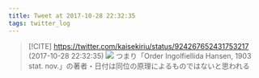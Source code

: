 ```yaml
---
title: Tweet at 2017-10-28 22:32:35
tags: twitter_log
---
```


> [!CITE] https://twitter.com/kaisekiriu/status/924267652431753217 (2017-10-28 22:32:35)
> ![](https://twitter.com/kaisekiriu/status/924267652431753217)
> つまり「Order Ingolfiellida Hansen, 1903 stat. nov.」の著者・日付は同位の原理によるものではないと思われる
